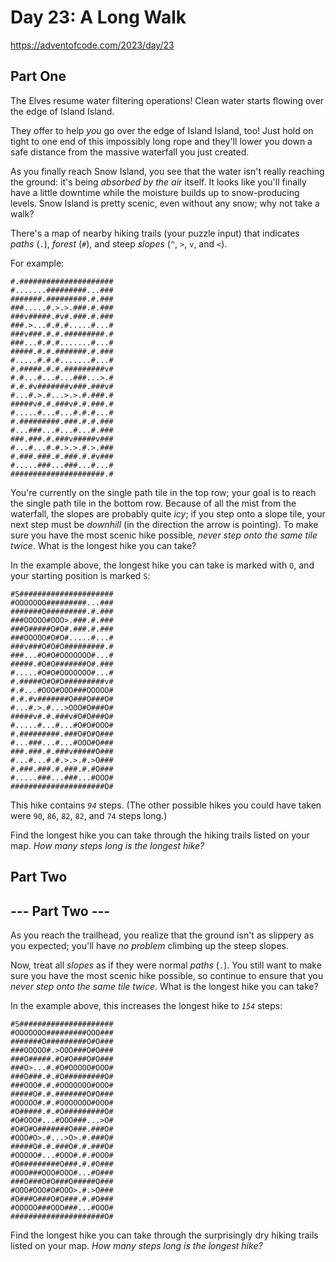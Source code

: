 # Day 23: A Long Walk

<https://adventofcode.com/2023/day/23>

## Part One

The Elves resume water filtering operations! Clean water starts flowing over the edge of Island Island.

They offer to help _you_ go over the edge of Island Island, too! Just hold on tight to one end of this impossibly long rope and
they'll lower you down a safe distance from the massive waterfall you just created.

As you finally reach Snow Island, you see that the water isn't really reaching the ground: it's being _absorbed by the air_
itself. It looks like you'll finally have a little downtime while the moisture builds up to snow-producing levels. Snow Island is
pretty scenic, even without any snow; why not take a walk?

There's a map of nearby hiking trails (your puzzle input) that indicates _paths_ (`.`), _forest_ (`#`), and steep _slopes_ (`^`,
`>`, `v`, and `<`).

For example:

    #.#####################
    #.......#########...###
    #######.#########.#.###
    ###.....#.>.>.###.#.###
    ###v#####.#v#.###.#.###
    ###.>...#.#.#.....#...#
    ###v###.#.#.#########.#
    ###...#.#.#.......#...#
    #####.#.#.#######.#.###
    #.....#.#.#.......#...#
    #.#####.#.#.#########v#
    #.#...#...#...###...>.#
    #.#.#v#######v###.###v#
    #...#.>.#...>.>.#.###.#
    #####v#.#.###v#.#.###.#
    #.....#...#...#.#.#...#
    #.#########.###.#.#.###
    #...###...#...#...#.###
    ###.###.#.###v#####v###
    #...#...#.#.>.>.#.>.###
    #.###.###.#.###.#.#v###
    #.....###...###...#...#
    #####################.#

You're currently on the single path tile in the top row; your goal is to reach the single path tile in the bottom row. Because of
all the mist from the waterfall, the slopes are probably quite _icy_; if you step onto a slope tile, your next step must be
_downhill_ (in the direction the arrow is pointing). To make sure you have the most scenic hike possible, _never step onto the
same tile twice_. What is the longest hike you can take?

In the example above, the longest hike you can take is marked with `O`, and your starting position is marked `S`:

    #S#####################
    #OOOOOOO#########...###
    #######O#########.#.###
    ###OOOOO#OOO>.###.#.###
    ###O#####O#O#.###.#.###
    ###OOOOO#O#O#.....#...#
    ###v###O#O#O#########.#
    ###...#O#O#OOOOOOO#...#
    #####.#O#O#######O#.###
    #.....#O#O#OOOOOOO#...#
    #.#####O#O#O#########v#
    #.#...#OOO#OOO###OOOOO#
    #.#.#v#######O###O###O#
    #...#.>.#...>OOO#O###O#
    #####v#.#.###v#O#O###O#
    #.....#...#...#O#O#OOO#
    #.#########.###O#O#O###
    #...###...#...#OOO#O###
    ###.###.#.###v#####O###
    #...#...#.#.>.>.#.>O###
    #.###.###.#.###.#.#O###
    #.....###...###...#OOO#
    #####################O#

This hike contains _`94`_ steps. (The other possible hikes you could have taken were `90`, `86`, `82`, `82`, and `74` steps long.)

Find the longest hike you can take through the hiking trails listed on your map. _How many steps long is the longest hike?_

## Part Two

## \--- Part Two ---

As you reach the trailhead, you realize that the ground isn't as slippery as you expected; you'll have _no problem_ climbing up
the steep slopes.

Now, treat all _slopes_ as if they were normal _paths_ (`.`). You still want to make sure you have the most scenic hike possible,
so continue to ensure that you _never step onto the same tile twice_. What is the longest hike you can take?

In the example above, this increases the longest hike to _`154`_ steps:

    #S#####################
    #OOOOOOO#########OOO###
    #######O#########O#O###
    ###OOOOO#.>OOO###O#O###
    ###O#####.#O#O###O#O###
    ###O>...#.#O#OOOOO#OOO#
    ###O###.#.#O#########O#
    ###OOO#.#.#OOOOOOO#OOO#
    #####O#.#.#######O#O###
    #OOOOO#.#.#OOOOOOO#OOO#
    #O#####.#.#O#########O#
    #O#OOO#...#OOO###...>O#
    #O#O#O#######O###.###O#
    #OOO#O>.#...>O>.#.###O#
    #####O#.#.###O#.#.###O#
    #OOOOO#...#OOO#.#.#OOO#
    #O#########O###.#.#O###
    #OOO###OOO#OOO#...#O###
    ###O###O#O###O#####O###
    #OOO#OOO#O#OOO>.#.>O###
    #O###O###O#O###.#.#O###
    #OOOOO###OOO###...#OOO#
    #####################O#

Find the longest hike you can take through the surprisingly dry hiking trails listed on your map. _How many steps long is the
longest hike?_
